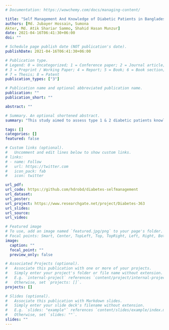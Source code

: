 ```yaml
---
# Documentation: https://wowchemy.com/docs/managing-content/

title: "Self Management And Knowledge of Diabetic Patients in Bangladesh and the Prevalence rate of Diabetes."
authors: [Md. Jubayer Hossain, Sumona
Akter, Md. Atik Shariar Sammo, Shahid Hasan Munzur]
date: 2021-04-16T06:41:30+06:00
doi: ""

# Schedule page publish date (NOT publication's date).
publishDate: 2021-04-16T06:41:30+06:00

# Publication type.
# Legend: 0 = Uncategorized; 1 = Conference paper; 2 = Journal article;
# 3 = Preprint / Working Paper; 4 = Report; 5 = Book; 6 = Book section;
# 7 = Thesis; 8 = Patent
publication_types: ["3"]

# Publication name and optional abbreviated publication name.
publication: ""
publication_short: ""

abstract: ""

# Summary. An optional shortened abstract.
summary: "This study aimed to assess type 1 & 2 diabetic patients knowledge of self-care practices."

tags: []
categories: []
featured: false

# Custom links (optional).
#   Uncomment and edit lines below to show custom links.
# links:
# - name: Follow
#   url: https://twitter.com
#   icon_pack: fab
#   icon: twitter

url_pdf:
url_code: https://github.com/hdrobd/diabetes-selfmanagement
url_dataset:
url_poster:
url_project: https://www.researchgate.net/project/Diabetes-363
url_slides:
url_source:
url_video:

# Featured image
# To use, add an image named `featured.jpg/png` to your page's folder. 
# Focal points: Smart, Center, TopLeft, Top, TopRight, Left, Right, BottomLeft, Bottom, BottomRight.
image:
  caption: ""
  focal_point: ""
  preview_only: false

# Associated Projects (optional).
#   Associate this publication with one or more of your projects.
#   Simply enter your project's folder or file name without extension.
#   E.g. `internal-project` references `content/project/internal-project/index.md`.
#   Otherwise, set `projects: []`.
projects: []

# Slides (optional).
#   Associate this publication with Markdown slides.
#   Simply enter your slide deck's filename without extension.
#   E.g. `slides: "example"` references `content/slides/example/index.md`.
#   Otherwise, set `slides: ""`.
slides: ""
---
```

